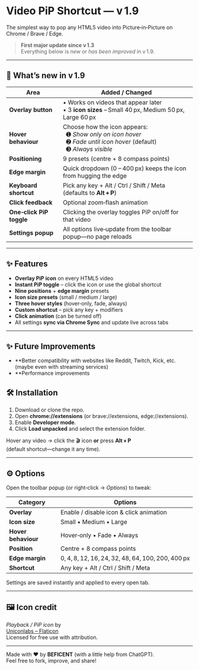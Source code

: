 # Video PiP Shortcut — v 1.9    
The simplest way to pop any HTML5 video into Picture‑in‑Picture on Chrome / Brave / Edge.

> **First major update since v 1.3**  
> Everything below is *new or has been improved* in v 1.9.

---

## 🚀 What’s new in v 1.9

| Area | Added / Changed |
|------|-----------------|
| **Overlay button** | • Works on videos that appear later <br>• 3 **icon sizes** – Small 40 px, Medium 50 px, Large 60 px |
| **Hover behaviour** | Choose how the icon appears: <br>  ➊ *Show only on icon hover* <br>  ➋ *Fade until icon hover* (default) <br>  ➌ *Always visible* |
| **Positioning** | 9 presets (centre + 8 compass points) |
| **Edge margin** | Quick dropdown (0 – 400 px) keeps the icon from hugging the edge |
| **Keyboard shortcut** | Pick any key + Alt / Ctrl / Shift / Meta<br>(defaults to **Alt + P**) |
| **Click feedback** | Optional zoom‑flash animation |
| **One‑click PiP toggle** | Clicking the overlay toggles PiP on/off for that video |
| **Settings popup** | All options live‑update from the toolbar popup—no page reloads |

---

## ✨ Features

* **Overlay PiP icon** on every HTML5 video  
* **Instant PiP toggle** – click the icon or use the global shortcut  
* **Nine positions** + **edge margin** presets  
* **Icon size presets** (small / medium / large)  
* **Three hover styles** (hover‑only, fade, always)  
* **Custom shortcut** – pick any key + modifiers  
* **Click animation** (can be turned off)  
* All settings **sync via Chrome Sync** and update live across tabs

---

## ✨ Future Improvements

* **Better compatibility with websites like Reddit, Twitch, Kick, etc. (maybe even with streaming services) 
* **Performance improvements

## 🛠 Installation

1. Download or clone the repo.  
2. Open **chrome://extensions** (or brave://extensions, edge://extensions).  
3. Enable **Developer mode**.  
4. Click **Load unpacked** and select the extension folder.  

Hover any video → click the 🎬 icon **or** press **Alt + P**  
(default shortcut—change it any time).

---

## ⚙️ Options

Open the toolbar popup (or right‑click → *Options*) to tweak:

| Category | Options |
|----------|---------|
| **Overlay** | Enable / disable icon & click animation |
| **Icon size** | Small • Medium • Large |
| **Hover behaviour** | Hover‑only • Fade • Always |
| **Position** | Centre + 8 compass points |
| **Edge margin** | 0, 4, 8, 12, 16, 24, 32, 48, 64, 100, 200, 400 px |
| **Shortcut** | Any key + Alt / Ctrl / Shift / Meta |

Settings are saved instantly and applied to every open tab.

---

## 🖼 Icon credit

*Playback / PiP icon* by  
[Uniconlabs – Flaticon](https://www.flaticon.com/free-icon/video-player_10619895)  
Licensed for free use with attribution.

---

Made with ❤️ by **BEFICENT** (with a little help from ChatGPT).  
Feel free to fork, improve, and share!

